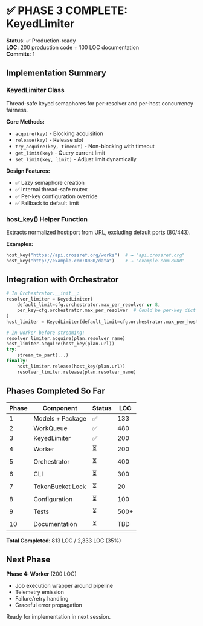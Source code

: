 # ✅ PHASE 3 COMPLETE: KeyedLimiter

**Status**: ✅ Production-ready  
**LOC**: 200 production code + 100 LOC documentation  
**Commits**: 1

## Implementation Summary

### KeyedLimiter Class
Thread-safe keyed semaphores for per-resolver and per-host concurrency fairness.

**Core Methods:**
- `acquire(key)` - Blocking acquisition
- `release(key)` - Release slot
- `try_acquire(key, timeout)` - Non-blocking with timeout
- `get_limit(key)` - Query current limit
- `set_limit(key, limit)` - Adjust limit dynamically

**Design Features:**
- ✅ Lazy semaphore creation
- ✅ Internal thread-safe mutex
- ✅ Per-key configuration override
- ✅ Fallback to default limit

### host_key() Helper Function
Extracts normalized host:port from URL, excluding default ports (80/443).

**Examples:**
```python
host_key("https://api.crossref.org/works")  # → "api.crossref.org"
host_key("http://example.com:8080/data")    # → "example.com:8080"
```

## Integration with Orchestrator

```python
# In Orchestrator.__init__:
resolver_limiter = KeyedLimiter(
    default_limit=cfg.orchestrator.max_per_resolver or 8,
    per_key=cfg.orchestrator.max_per_resolver  # Could be per-key dict
)
host_limiter = KeyedLimiter(default_limit=cfg.orchestrator.max_per_host)

# In worker before streaming:
resolver_limiter.acquire(plan.resolver_name)
host_limiter.acquire(host_key(plan.url))
try:
    stream_to_part(...)
finally:
    host_limiter.release(host_key(plan.url))
    resolver_limiter.release(plan.resolver_name)
```

## Phases Completed So Far

| Phase | Component | Status | LOC |
|-------|-----------|--------|-----|
| 1 | Models + Package | ✅ | 133 |
| 2 | WorkQueue | ✅ | 480 |
| 3 | KeyedLimiter | ✅ | 200 |
| 4 | Worker | ⏳ | 200 |
| 5 | Orchestrator | ⏳ | 400 |
| 6 | CLI | ⏳ | 300 |
| 7 | TokenBucket Lock | ⏳ | 20 |
| 8 | Configuration | ⏳ | 100 |
| 9 | Tests | ⏳ | 500+ |
| 10 | Documentation | ⏳ | TBD |

**Total Completed**: 813 LOC / 2,333 LOC (35%)

## Next Phase

**Phase 4: Worker** (200 LOC)
- Job execution wrapper around pipeline
- Telemetry emission
- Failure/retry handling
- Graceful error propagation

Ready for implementation in next session.
